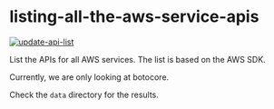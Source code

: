 # listing-all-the-aws-service-apis

[![update-api-list](https://github.com/Yunsang-Jeong/listing-all-the-aws-service-apis/actions/workflows/update-api-list.yml/badge.svg)](https://github.com/Yunsang-Jeong/listing-all-the-aws-service-apis/actions/workflows/update-api-list.yml)

List the APIs for all AWS services. The list is based on the AWS SDK. 

Currently, we are only looking at botocore.

Check the `data` directory for the results.
